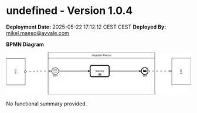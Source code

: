 # undefined - Version 1.0.4

**Deployment Date:** 2025-05-22 17:12:12 CEST CEST
**Deployed By:** mikel.maeso@avvale.com



**BPMN Diagram**

![BPMN Diagram](./Check_Connectivity_to_SAP_Business_Suite_MMZ-1.0.4.png "BPMN Diagram for Check_Connectivity_to_SAP_Business_Suite_MMZ v1.0.4")

No functional summary provided.